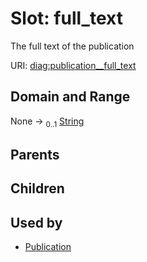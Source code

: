 
# Slot: full_text


The full text of the publication

URI: [diag:publication__full_text](http://w3id.org/ontogpt/diagnostic_procedure/publication__full_text)


## Domain and Range

None &#8594;  <sub>0..1</sub> [String](types/String.md)

## Parents


## Children


## Used by

 * [Publication](Publication.md)
